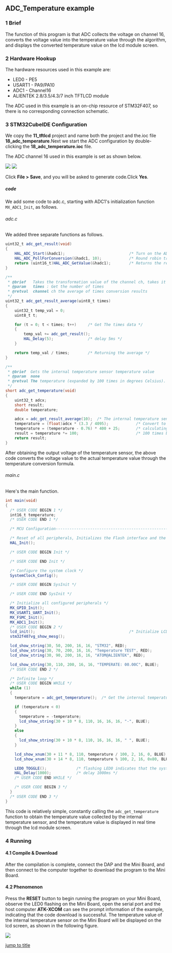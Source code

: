 ## ADC_Temperature example<a name="brief"></a>

### 1 Brief
The function of this program is that ADC collects the voltage on channel 16, converts the voltage value into the temperature value through the algorithm, and displays the converted temperature value on the lcd module screen.
### 2 Hardware Hookup
The hardware resources used in this example are:
+ LED0 - PE5
+ USART1 - PA9/PA10
+ ADC1 - Channel16
+ ALIENTEK  2.8/3.5/4.3/7 inch TFTLCD module

The ADC used in this example is an on-chip resource of STM32F407, so there is no corresponding connection schematic.

### 3 STM32CubeIDE Configuration


We copy the **11_tftlcd** project and name both the project and the.ioc file **18_adc_temperature**.Next we start the ADC configuration by double-clicking the **18_adc_temperature.ioc** file.

The ADC channel 16 used in this example is set as shown below.

<img src="../../1_docs/3_figures/18_adc_temperature/01_config.png">

<img src="../../1_docs/3_figures/18_adc_temperature/02_parameter.png">

Click **File > Save**, and you will be asked to generate code.Click **Yes**.

##### code
We add some code to adc.c, starting with ADC1's initialization function ``MX_ADC1_Init``, as follows.
###### adc.c

We added three separate functions as follows.
```c#
uint32_t adc_get_result(void)
{
    HAL_ADC_Start(&hadc1);                            /* Turn on the ADC */
    HAL_ADC_PollForConversion(&hadc1, 10);            /* Round robin transformation */
    return (uint16_t)HAL_ADC_GetValue(&hadc1);        /* Returns the result of the last ADC1 rule group transformation */
}

/**
 * @brief   Takes the transformation value of the channel ch, takes it times, and averages it
 * @param   times : Get the number of times
 * @retval  channel ch the average of times conversion results
 */
uint32_t adc_get_result_average(uint8_t times)
{
    uint32_t temp_val = 0;
    uint8_t t;

    for (t = 0; t < times; t++)     /* Get The times data */
    {
        temp_val += adc_get_result();
        HAL_Delay(5);               /* delay 5ms */
    }

    return temp_val / times;        /* Returning the average */
}

/**
 * @brief  Gets the internal temperature sensor temperature value
 * @param  none
 * @retval The temperature (expanded by 100 times in degrees Celsius).
 */
short adc_get_temperature(void)
{
    uint32_t adcx;
    short result;
    double temperature;

    adcx = adc_get_result_average(10);  /* The internal temperature sensor channel was read and 10 times were averaged */
    temperature = (float)adcx * (3.3 / 4095);            /* Convert to voltage values */
    temperature = (temperature - 0.76) * 400 + 25;       /* calculating temperature */
    result = temperature *= 100;                         /* 100 times bigger. */
    return result;
}
```
After obtaining the output voltage of the temperature sensor, the above code converts the voltage value to the actual temperature value through the temperature conversion formula.

###### main.c
Here's the main function.
```c#
int main(void)
{
  /* USER CODE BEGIN 1 */
  int16_t temperature;
  /* USER CODE END 1 */

  /* MCU Configuration--------------------------------------------------------*/

  /* Reset of all peripherals, Initializes the Flash interface and the Systick. */
  HAL_Init();

  /* USER CODE BEGIN Init */

  /* USER CODE END Init */

  /* Configure the system clock */
  SystemClock_Config();

  /* USER CODE BEGIN SysInit */

  /* USER CODE END SysInit */

  /* Initialize all configured peripherals */
  MX_GPIO_Init();
  MX_USART1_UART_Init();
  MX_FSMC_Init();
  MX_ADC1_Init();
  /* USER CODE BEGIN 2 */
  lcd_init();                                         /* Initialize LCD */
  stm32f407vg_show_mesg();

  lcd_show_string(30, 50, 200, 16, 16, "STM32", RED);
  lcd_show_string(30, 70, 200, 16, 16, "Temperature TEST", RED);
  lcd_show_string(30, 90, 200, 16, 16, "ATOM@ALIENTEK", RED);

  lcd_show_string(30, 110, 200, 16, 16, "TEMPERATE: 00.00C", BLUE);
  /* USER CODE END 2 */

  /* Infinite loop */
  /* USER CODE BEGIN WHILE */
  while (1)
  {
    temperature = adc_get_temperature();  /* Get the internal temperature sensor temperature value */

    if (temperature < 0)
    {
      temperature = -temperature;
      lcd_show_string(30 + 10 * 8, 110, 16, 16, 16, "-", BLUE);
    }
    else
    {
      lcd_show_string(30 + 10 * 8, 110, 16, 16, 16, " ", BLUE);
    }

    lcd_show_xnum(30 + 11 * 8, 110, temperature / 100, 2, 16, 0, BLUE);
    lcd_show_xnum(30 + 14 * 8, 110, temperature % 100, 2, 16, 0x80, BLUE);

    LED0_TOGGLE();             /* flashing LED0 indicates that the system is running */
    HAL_Delay(1000);           /* delay 1000ms */
    /* USER CODE END WHILE */

    /* USER CODE BEGIN 3 */
  }
  /* USER CODE END 3 */
}
```
This code is relatively simple, constantly calling the ``adc_get_temperature`` function to obtain the temperature value collected by the internal temperature sensor, and the temperature value is displayed in real time through the lcd module screen.


### 4 Running
#### 4.1 Compile & Download
After the compilation is complete, connect the DAP and the Mini Board, and then connect to the computer together to download the program to the Mini Board.
#### 4.2 Phenomenon
Press the **RESET** button to begin running the program on your Mini Board, observe the LED0 flashing on the Mini Board, open the serial port and the host computer **ATK-XCOM** can see the prompt information of the example, indicating that the code download is successful. The temperature value of the internal temperature sensor on the Mini Board will be displayed on the lcd screen, as shown in the following figure.

<img src="../../1_docs/3_figures/18_adc_temperature/03_lcd.png">

[jump to title](#brief)